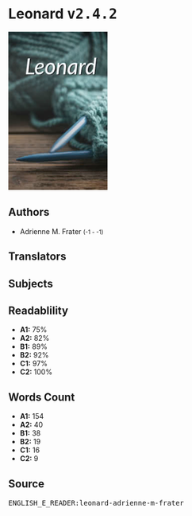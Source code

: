 # Leonard <kbd>v2.4.2</kbd>

![](./cover.medium.jpg "")

## Authors


 - Adrienne M. Frater <small>(-1 - -1)</small>

## Translators



## Subjects



## Readablility


 - **A1:** 75%
 - **A2:** 82%
 - **B1:** 89%
 - **B2:** 92%
 - **C1:** 97%
 - **C2:** 100%

## Words Count


 - **A1:** 154
 - **A2:** 40
 - **B1:** 38
 - **B2:** 19
 - **C1:** 16
 - **C2:** 9

## Source


<kbd>ENGLISH_E_READER:leonard-adrienne-m-frater</kbd>
